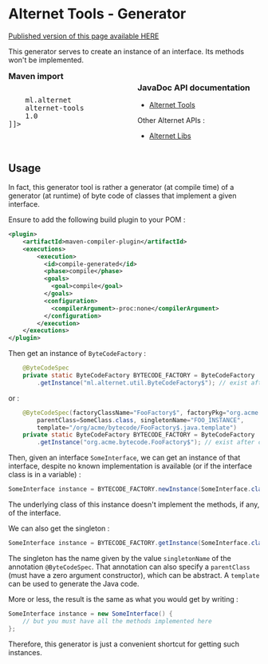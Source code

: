 # Alternet Tools - Generator

<div class="nopub">
<a href="http://alternet.ml/alternet-libs/tools-generator/generator.html">
Published version of this page available HERE</a></div>

This generator serves to create an instance of an interface. Its methods won't be implemented.

<div style="columns: 2">
<div>
<h3 style="margin: 0">Maven import</h3>
<pre class="prettyprint"><![CDATA[
<dependency>
    <groupId>ml.alternet</groupId>
    <artifactId>alternet-tools</artifactId>
    <version>1.0</version>
</dependency>]]>
</pre>
</div>
<div style="break-before: column">
<h3>JavaDoc API documentation</h3>
<ul><li><a href="apidocs/index.html">Alternet Tools</a></li></ul>
<p>Other Alternet APIs :</p>
<ul><li><a href="../apidocs/index.html">Alternet Libs</a></li></ul>
</div>
</div>

## Usage

In fact, this generator tool is rather a generator (at compile time) of a generator (at runtime)
of byte code of classes that implement a given interface.

Ensure to add the following build plugin to your POM :

```xml
<plugin>
    <artifactId>maven-compiler-plugin</artifactId>
    <executions>
        <execution>
          <id>compile-generated</id>
          <phase>compile</phase>
          <goals>
            <goal>compile</goal>
          </goals>
          <configuration>
            <compilerArgument>-proc:none</compilerArgument>
          </configuration>
        </execution>
    </executions>
</plugin>
```

Then get an instance of `ByteCodeFactory` :

```java
    @ByteCodeSpec
    private static ByteCodeFactory BYTECODE_FACTORY = ByteCodeFactory
        .getInstance("ml.alternet.util.ByteCodeFactory$"); // exist after code generation
```

or :

```java
    @ByteCodeSpec(factoryClassName="FooFactory$", factoryPkg="org.acme.bytecode",
        parentClass=SomeClass.class, singletonName="FOO_INSTANCE",
        template="/org/acme/bytecode/FooFactory$.java.template")
    private static ByteCodeFactory BYTECODE_FACTORY = ByteCodeFactory
        .getInstance("org.acme.bytecode.FooFactory$"); // exist after code generation
```

Then, given an interface `SomeInterface`, we can get an instance of that interface, despite no known 
implementation is available (or if the interface class is in a variable) :

```java
SomeInterface instance = BYTECODE_FACTORY.newInstance(SomeInterface.class);
```

The underlying class of this instance doesn't implement the methods, if any, of the interface.

We can also get the singleton :

```java
SomeInterface instance = BYTECODE_FACTORY.getInstance(SomeInterface.class);
```

The singleton has the name given by the value `singletonName` of the annotation `@ByteCodeSpec`.
That annotation can also specify a `parentClass` (must have a zero argument constructor), which can be abstract.
A `template` can be used to generate the Java code.

More or less, the result is the same as what you would get by writing :

```java
SomeInterface instance = new SomeInterface() {
    // but you must have all the methods implemented here
};
```

Therefore, this generator is just a convenient shortcut for getting such instances.
